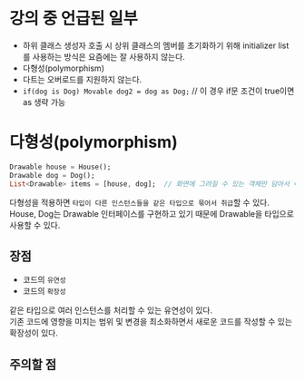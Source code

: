 # 강의 중 언급된 일부
- 하위 클래스 생성자 호출 시 상위 클래스의 멤버를 초기화하기 위해 initializer list를 사용하는 방식은 요즘에는 잘 사용하지 않는다.
- 다형성(polymorphism)
- 다트는 오버로드를 지원하지 않는다.
- `if(dog is Dog) Movable dog2 = dog as Dog;` // 이 경우 if문 조건이 true이면 as 생략 가능

# 다형성(polymorphism)
```dart
Drawable house = House();
Drawable dog = Dog();
List<Drawable> items = [house, dog];  // 화면에 그려질 수 있는 객체만 담아서 어떤 일을 수행하고 싶음
```
다형성을 적용하면 `타입이 다른 인스턴스들을 같은 타입으로 묶어서 취급`할 수 있다. House, Dog는 Drawable 인터페이스를 구현하고 있기 때문에 Drawable을 타입으로 사용할 수 있다.

## 장점
- 코드의 `유연성`
- 코드의 `확장성`

같은 타입으로 여러 인스턴스를 처리할 수 있는 유연성이 있다.  
기존 코드에 영향을 미치는 범위 및 변경을 최소화하면서 새로운 코드를 작성할 수 있는 확장성이 있다.  

## 주의할 점

